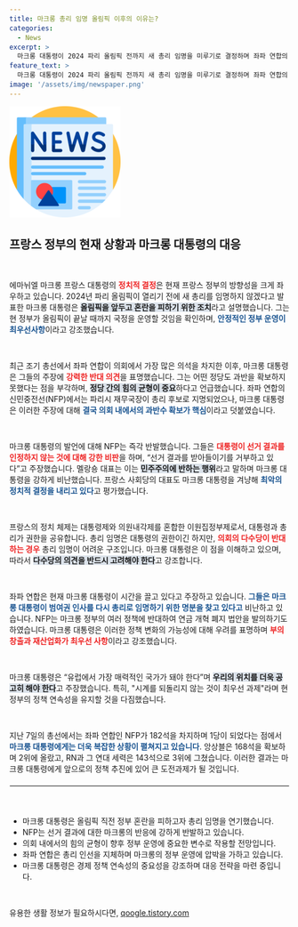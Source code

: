 ```yaml
---
title: 마크롱 총리 임명 올림픽 이후의 이유는?
categories:
  - News
excerpt: >
  마크롱 대통령이 2024 파리 올림픽 전까지 새 총리 임명을 미루기로 결정하며 좌파 연합의 거센 반발을 사고 있다. 불확실한 정치 상황 속에서 그의 의도와 국정 운영이 주목받고 있다.
feature_text: >
  마크롱 대통령이 2024 파리 올림픽 전까지 새 총리 임명을 미루기로 결정하며 좌파 연합의 거센 반발을 사고 있다. 불확실한 정치 상황 속에서 그의 의도와 국정 운영이 주목받고 있다.
image: '/assets/img/newspaper.png'
---
```


<p><img src="/assets/img/newspaper.png" alt="kimp 속보" /></p>

<h2 data-ke-size="size26">프랑스 정부의 현재 상황과 마크롱 대통령의 대응</h2>

<p data-ke-size="size16">&nbsp;</p>

<p>에마뉘엘 마크롱 프랑스 대통령의 <b><span style="color: #ee2323;">정치적 결정</span></b>은 현재 프랑스 정부의 방향성을 크게 좌우하고 있습니다. 2024년 파리 올림픽이 열리기 전에 새 총리를 임명하지 않겠다고 발표한 마크롱 대통령은 <b><span style="background-color: #21538527;">올림픽을 앞두고 혼란을 피하기 위한 조치</span></b>라고 설명했습니다. 그는 현 정부가 올림픽이 끝날 때까지 국정을 운영할 것임을 확인하며, <b><span style="color: #1a5490;">안정적인 정부 운영이 최우선사항</span></b>이라고 강조했습니다.</p>

<p data-ke-size="size16">&nbsp;</p>

<p>최근 조기 총선에서 좌파 연합이 의회에서 가장 많은 의석을 차지한 이후, 마크롱 대통령은 그들의 주장에 <b><span style="color: #ee2323;">강력한 반대 의견</span></b>을 표명했습니다. 그는 어떤 정당도 과반을 확보하지 못했다는 점을 부각하며, <b><span style="background-color: #21538527;">정당 간의 힘의 균형이 중요</span></b>하다고 언급했습니다. 좌파 연합의 신민중전선(NFP)에서는 파리시 재무국장이 총리 후보로 지명되었으나, 마크롱 대통령은 이러한 주장에 대해 <b><span style="color: #1a5490;">결국 의회 내에서의 과반수 확보가 핵심</span></b>이라고 덧붙였습니다.</p>

<p data-ke-size="size16">&nbsp;</p>

<p>마크롱 대통령의 발언에 대해 NFP는 즉각 반발했습니다. 그들은 <b><span style="color: #ee2323;">대통령이 선거 결과를 인정하지 않는 것에 대해 강한 비판</span></b>을 하며, “선거 결과를 받아들이기를 거부하고 있다”고 주장했습니다. 멜랑숑 대표는 이는 <b><span style="background-color: #21538527;">민주주의에 반하는 행위</span></b>라고 말하며 마크롱 대통령을 강하게 비난했습니다. 프랑스 사회당의 대표도 마크롱 대통령을 겨냥해 <b><span style="color: #1a5490;">최악의 정치적 결정을 내리고 있다</span></b>고 평가했습니다.</p>

<p data-ke-size="size16">&nbsp;</p>

<p>프랑스의 정치 체제는 대통령제와 의원내각제를 혼합한 이원집정부제로서, 대통령과 총리가 권한을 공유합니다. 총리 임명은 대통령의 권한이긴 하지만, <b><span style="color: #ee2323;">의회의 다수당이 반대하는 경우</span></b> 총리 임명이 어려운 구조입니다. 마크롱 대통령은 이 점을 이해하고 있으며, 따라서 <b><span style="background-color: #21538527;">다수당의 의견을 반드시 고려해야 한다</span></b>고 강조합니다. </p>

<p data-ke-size="size16">&nbsp;</p>

<p>좌파 연합은 현재 마크롱 대통령이 시간을 끌고 있다고 주장하고 있습니다. <b><span style="color: #1a5490;">그들은 마크롱 대통령이 범여권 인사를 다시 총리로 임명하기 위한 명분을 찾고 있다고</span></b> 비난하고 있습니다. NFP는 마크롱 정부의 여러 정책에 반대하여 연금 개혁 폐지 법안을 발의하기도 하였습니다. 마크롱 대통령은 이러한 정책 변화의 가능성에 대해 우려를 표명하며 <b><span style="color: #ee2323;">부의 창출과 재산업화가 최우선 사항</span></b>이라고 강조했습니다.</p>

<p data-ke-size="size16">&nbsp;</p>

<p>마크롱 대통령은 “유럽에서 가장 매력적인 국가가 돼야 한다”며 <b><span style="background-color: #21538527;">우리의 위치를 더욱 공고히 해야 한다</span></b>고 주장했습니다. 특히, "시계를 되돌리지 않는 것이 최우선 과제"라며 현 정부의 정책 연속성을 유지할 것을 다짐했습니다. </p>

<p data-ke-size="size16">&nbsp;</p>

<p>지난 7일의 총선에서는 좌파 연합인 NFP가 182석을 차지하며 1당이 되었다는 점에서 <b><span style="color: #1a5490;">마크롱 대통령에게는 더욱 복잡한 상황이 펼쳐지고 있습니다</span></b>. 앙상블은 168석을 확보하며 2위에 올랐고, RN과 그 연대 세력은 143석으로 3위에 그쳤습니다. 이러한 결과는 마크롱 대통령에게 앞으로의 정책 추진에 있어 큰 도전과제가 될 것입니다. </p>

<hr style="border: 1px solid #eee; margin: 20px 0;"/>

<p data-ke-size="size16">&nbsp;</p>

<ul>
    <li>마크롱 대통령은 올림픽 직전 정부 혼란을 피하고자 총리 임명을 연기했습니다.</li>
    <li>NFP는 선거 결과에 대한 마크롱의 반응에 강하게 반발하고 있습니다.</li>
    <li>의회 내에서의 힘의 균형이 향후 정부 운영에 중요한 변수로 작용할 전망입니다.</li>
    <li>좌파 연합은 총리 인선을 지체하며 마크롱의 정부 운영에 압박을 가하고 있습니다.</li>
    <li>마크롱 대통령은 경제 정책 연속성의 중요성을 강조하며 대응 전략을 마련 중입니다.</li>
</ul>

<p data-ke-size="size16">&nbsp;</p>
유용한 생활 정보가 필요하시다면, <a href="https://qoogle.tistory.com" rel="dofollow">qoogle.tistory.com</a>


